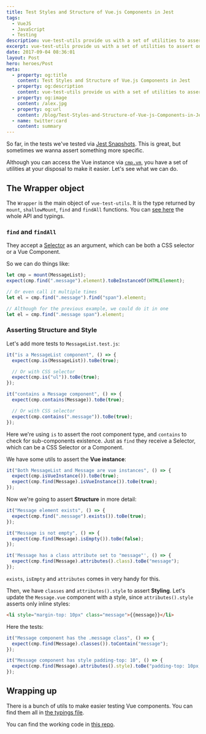 ```yaml
---
title: Test Styles and Structure of Vue.js Components in Jest
tags:
  - VueJS
  - JavaScript
  - Testing
description: vue-test-utils provide us with a set of utilities to assert on Vue.js components.
excerpt: vue-test-utils provide us with a set of utilities to assert on Vue.js components.
date: 2017-09-04 08:36:01
layout: Post
hero: heroes/Post
meta:
  - property: og:title
    content: Test Styles and Structure of Vue.js Components in Jest
  - property: og:description
    content: vue-test-utils provide us with a set of utilities to assert on Vue.js components.
  - property: og:image
    content: /alex.jpg
  - property: og:url
    content: /blog/Test-Styles-and-Structure-of-Vue-js-Components-in-Jest
  - name: twitter:card
    content: summary
---
```


So far, in the tests we've tested via [Jest Snapshots](https://facebook.github.io/jest/docs/snapshot-testing.html). This is great, but sometimes we wanna assert something more specific.

Although you can access the Vue instance via [`cmp.vm`](https://github.com/alexjoverm/vue-testing-series/blob/master/test/MessageList.test.js#L17), you have a set of utilities at your disposal to make it easier. Let's see what we can do.

## The Wrapper object

The `Wrapper` is the main object of `vue-test-utils`. It is the type returned by `mount`, `shallowMount`, `find` and `findAll` functions. You can [see here](https://github.com/vuejs/vue-test-utils/blob/dev/packages/test-utils/types/index.d.ts#L84) the whole API and typings.

### `find` and `findAll`

They accept a [Selector](https://github.com/vuejs/vue-test-utils/blob/dev/packages/test-utils/types/index.d.ts#L17) as an argument, which can be both a CSS selector or a Vue Component.

So we can do things like:

```javascript
let cmp = mount(MessageList);
expect(cmp.find(".message").element).toBeInstanceOf(HTMLElement);

// Or even call it multiple times
let el = cmp.find(".message").find("span").element;

// Although for the previous example, we could do it in one
let el = cmp.find(".message span").element;
```

### Asserting Structure and Style

Let's add more tests to `MessageList.test.js`:

```javascript
it("is a MessageList component", () => {
  expect(cmp.is(MessageList)).toBe(true);

  // Or with CSS selector
  expect(cmp.is("ul")).toBe(true);
});

it("contains a Message component", () => {
  expect(cmp.contains(Message)).toBe(true);

  // Or with CSS selector
  expect(cmp.contains(".message")).toBe(true);
});
```

Here we're using `is` to assert the root component type, and `contains` to check for sub-components existence. Just as `find` they receive a Selector, which can be a CSS Selector or a Component.

We have some utils to assert the **Vue instance**:

```javascript
it("Both MessageList and Message are vue instances", () => {
  expect(cmp.isVueInstance()).toBe(true);
  expect(cmp.find(Message).isVueInstance()).toBe(true);
});
```

Now we're going to assert **Structure** in more detail:

```javascript
it("Message element exists", () => {
  expect(cmp.find(".message").exists()).toBe(true);
});

it("Message is not empty", () => {
  expect(cmp.find(Message).isEmpty()).toBe(false);
});

it('Message has a class attribute set to "message"', () => {
  expect(cmp.find(Message).attributes().class).toBe("message");
});
```

`exists`, `isEmpty` and `attributes` comes in very handy for this.

Then, we have `classes` and `attributes().style` to assert **Styling**. Let's update the `Message.vue` component with a style, since `attributes().style` asserts only inline styles:

```html
<li style="margin-top: 10px" class="message">{{message}}</li>
```

Here the tests:

```javascript
it("Message component has the .message class", () => {
  expect(cmp.find(Message).classes()).toContain("message");
});

it("Message component has style padding-top: 10", () => {
  expect(cmp.find(Message).attributes().style).toBe("padding-top: 10px;");
});
```

## Wrapping up

There is a bunch of utils to make easier testing Vue components. You can find them all in [the typings file](https://github.com/vuejs/vue-test-utils/blob/master/types/index.d.ts).

You can find the working code in [this repo](https://github.com/alexjoverm/vue-testing-series/blob/Test-Styles-and-Structure-in-Vue-js-and-Jest/test/MessageList.test.js).
